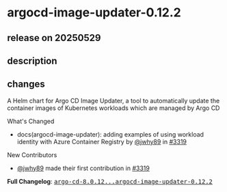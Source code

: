 # argocd-image-updater-0.12.2

## release on 20250529
## description
## changes
A Helm chart for Argo CD Image Updater, a tool to automatically update the container images of Kubernetes workloads which are managed by Argo CD

What's Changed

* docs(argocd-image-updater): adding examples of using workload identity with Azure Container Registry by <a class="user-mention notranslate" data-hovercard-type="user" data-hovercard-url="/users/jwhy89/hovercard" data-octo-click="hovercard-link-click" data-octo-dimensions="link_type:self" href="https://github.com/jwhy89">@jwhy89</a> in <a class="issue-link js-issue-link" data-error-text="Failed to load title" data-id="3087063269" data-permission-text="Title is private" data-url="https://github.com/argoproj/argo-helm/issues/3319" data-hovercard-type="pull_request" data-hovercard-url="/argoproj/argo-helm/pull/3319/hovercard" href="https://github.com/argoproj/argo-helm/pull/3319">#3319</a>

New Contributors

* <a class="user-mention notranslate" data-hovercard-type="user" data-hovercard-url="/users/jwhy89/hovercard" data-octo-click="hovercard-link-click" data-octo-dimensions="link_type:self" href="https://github.com/jwhy89">@jwhy89</a> made their first contribution in <a class="issue-link js-issue-link" data-error-text="Failed to load title" data-id="3087063269" data-permission-text="Title is private" data-url="https://github.com/argoproj/argo-helm/issues/3319" data-hovercard-type="pull_request" data-hovercard-url="/argoproj/argo-helm/pull/3319/hovercard" href="https://github.com/argoproj/argo-helm/pull/3319">#3319</a>

<strong>Full Changelog</strong>: <a class="commit-link" href="https://github.com/argoproj/argo-helm/compare/argo-cd-8.0.12...argocd-image-updater-0.12.2"><tt>argo-cd-8.0.12...argocd-image-updater-0.12.2</tt></a>

